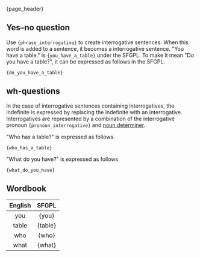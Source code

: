 {page_header}

## Yes–no question

Use ```{phrase_interrogative}``` to create interrogative sentences.
When this word is added to a sentence, it becomes a interrogative sentence.
"You have a table." is ```{you_have_a_table}``` under the SFGPL.
To make it mean "Do you have a table?", it can be expressed as follows in the SFGPL.

```SFGPL
{do_you_have_a_table}
```

## wh-questions

In the case of interrogative sentences containing interrogatives, the indefinite is expressed by replacing the indefinite with an interrogative.
Interrogatives are represented by a combination of the interrogative pronoun ```{pronoun_interrogative}``` and [noun determiner]({docs_DeterminerN}).

"Who has a table?" is expressed as follows.

```SFGPL
{who_has_a_table}
```

"What do you have?" is expressed as follows.

```SFGPL
{what_do_you_have}
```

## Wordbook

|English|SFGPL|
|:-:|:-:|
|you|{you}|
|table|{table}|
|who|{who}|
|what|{what}|
